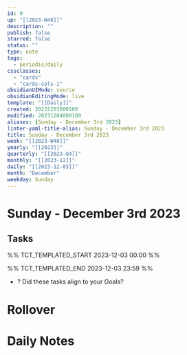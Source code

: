```yaml
---
id: 9
up: "[[2023-W48]]"
description: ""
publish: false
starred: false
status: ""
type: note
tags:
  - periodic/daily
cssclasses:
  - "cards"
  - "cards-cols-1"
obsidianUIMode: source
obsidianEditingMode: live
template: "[[Daily]]"
created: 20231203000100
modified: 20231204000100
aliases: [Sunday - December 3rd 2023]
linter-yaml-title-alias: Sunday - December 3rd 2023
title: Sunday - December 3rd 2023
week: "[[2023-W48]]"
yearly: "[[2023]]"
quarterly: "[[2023-Q4]]"
monthly: "[[2023-12]]"
daily: "[[2023-12-03]]"
month: "December"
weekday: Sunday
---
```


# Sunday - December 3rd 2023

## Tasks

%% TCT_TEMPLATED_START 2023-12-03 00:00 %%

%% TCT_TEMPLATED_END 2023-12-03 23:59 %%
- ? Did these tasks align to your Goals?

# Rollover

# Daily Notes
